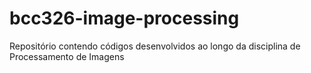 # bcc326-image-processing
Repositório contendo códigos desenvolvidos ao longo da disciplina de Processamento de Imagens
